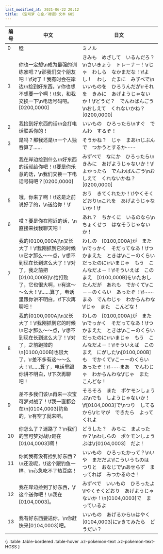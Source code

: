 ```yaml
---
last_modified_at: 2021-06-22 20:12
title: 《宝可梦 心金／魂银》文本 685
---
```

| 编号 | 中文 | 日文 |
| ---- | ---- | ---- |
| 0 | 稔 | ミノル |
| 1 | 你也一定想\n成为最强的训练家吧？\r那我们交个朋友吧！\f对了！我有时会在岸边\n捡到好东西，\r你也想不想要一个啊！\f来，和我交换一下\n电话号码吧。[0200,0000] | きみも　めざして　いるんだろ？\nさいきょう　トレ－ナ－！\rじゃ　わしら　なかまだな！\fよし！　わし　たまに　みずべで\nいいものを　ひろうんだが\rそれを　きみに　あげようじゃないか！\fどうだ？　でんわばんごう\nおしえて　くれないかね？[0200,0000] |
| 2 | 我捡到好东西的话\n会打电话联系你的！ | いいもの　ひろったら\nすぐ　でんわ　するぞ！ |
| 3 | 是吗？那我还是\n一个人独吞算了…… | そうかね？　じゃ　まあ\nじぶんで　つかうとするか⋯⋯ |
| 4 | 我在岸边捡到什么\n好东西的话就给你吧！\f要是你乐意的话，\n我们交换一下电话号码吧？[0200,0000] | みずべで　なにか　ひろったら\nきみに　あげようじゃないか！\fよかったら　でんわばんごう\nおしえて　くれないかね？[0200,0000] |
| 5 | 哦，你来了啊！\f这是之前说好了的，\n送给你！\f | おう　きてくれたか！\fやくそくどおり\nこれを　あげようじゃないか！\f |
| 6 | 哎？要是你在附近的话，\n直接来找我聊天吧！ | あれ？　ちかくに　いるのなら\nちょくせつ　はなそうじゃないか！ |
| 7 | 我的[0100,000A]\n又长大了！\f我刚抓到它的时候\n它才那么～～点，\r想不到现在长到这么大了！\f对了，我之前把[0100,000B]\n给打败了，它也很大啊，\r有这～～么大！\f……算了，电话里跟你讲不明白，\f下次再聊吧！ | わしの　[0100,000A]が　また\nでっかく　そだってなあ！\fつかまえた　ときは\nこ－のくらい　だったのに\rいまじゃ　もう　こんなだよ－！\fそういえば　このまえ　[0100,000B]を\nたおしたんだが　あれも　でかくて\rこ－－のくらい　あったぞ！\f⋯⋯まあ　でんわじゃ　わからんわな\fじゃ　また　こんどな！ |
| 8 | 我的[0100,000A]\n又长大了！\f我刚抓到它的时候\n它才那么～～点，\r想不到现在长到这么大了！\f对了，之前跑掉的\n[0100,000B]也很大了，\r差不多有这～～么大！\f……算了，电话里跟你讲不明白，\f下次再聊吧！ | わしの　[0100,000A]が　また\nでっかく　そだってなあ！\fつかまえた　ときは\nこ－のくらい　だったのに\rいまじゃ　もう　こんなだよ－！\fそういえば　このまえ　にがした\n[0100,000B]も　でかくて\rこ－－のくらい　あったぞ！\f⋯⋯まあ　でんわじゃ　わからんわな\fじゃ　また　こんどな！ |
| 9 | 差不多我们该\n再来一次宝可梦对战了！\f我一直都会在\n[0104,0003]钓鱼的，\r有空了就来吧。 | そろそろ　また　ポケモンしょうぶ\nでも　しようじゃないか！\f[0104,0003]で\nつり　してるから\rヒマが　できたら　よってくれよ |
| 10 | 你怎么了？迷路了？\n我们的宝可梦对战\r是在[0104,0003]啊！ | どうした？　みちに　まよったか？\nわしらの　ポケモンしょうぶは\r[0104,0003]　だよ！ |
| 11 | 你问我有没有捡到好东西？\n还没呢，\f这个跟钓鱼一样，\n心急吃不了热豆腐！ | いいもの　ひろったかって？\nいや　まだだよ\fこういうものは　つりと　おなじで\nあせらず　まってれば　みつかるのさ！ |
| 12 | 我在岸边捡到了好东西，\f这个送你吧！\n我在[0104,0003]。 | みずべで　いいもの　ひろったよ\fやくそくどおり　あげようじゃないか！\n[0104,0003]で　まっているよ |
| 13 | 我有好东西要送你，\n你赶快来[0104,0003]吧。 | いいもの　あげるから\nはやく　[0104,0003]に\rきてみたら　どうだい？ |
{: .table .table-bordered .table-hover .xz-pokemon-text .xz-pokemon-text-HGSS }